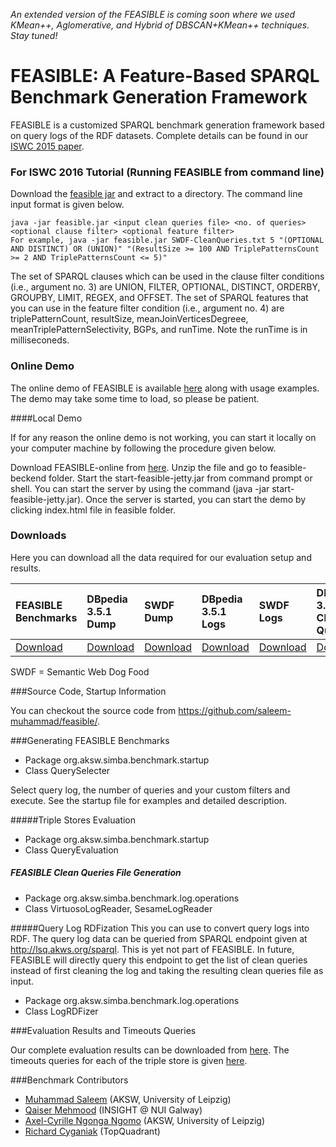 
*An extended version of the FEASIBLE is coming soon where we used KMean++, Aglomerative, and Hybrid of DBSCAN+KMean++ techniques. Stay tuned!*

# FEASIBLE: A Feature-Based SPARQL Benchmark Generation Framework

FEASIBLE is a customized SPARQL benchmark generation framework based on query logs of the RDF datasets. Complete details can be found in our [ISWC 2015 paper](http://svn.aksw.org/papers/2015/ISWC_FEASIBLE/public.pdf). 

### For ISWC 2016 Tutorial (Running FEASIBLE from command line)
Download the [feasible jar](https://drive.google.com/file/d/0Bw1get4GUTJra1VBVTI3QzVfck0/view?usp=sharing) and extract to a directory. The command line input format is given below. 
```
java -jar feasible.jar <input clean queries file> <no. of queries> <optional clause filter> <optional feature filter>
For example, java -jar feasible.jar SWDF-CleanQueries.txt 5 "(OPTIONAL AND DISTINCT) OR (UNION)" "(ResultSize >= 100 AND TriplePatternsCount >= 2 AND TriplePatternsCount <= 5)"

```
The set of SPARQL clauses which can be used in the clause filter conditions (i.e., argument no. 3) are UNION, FILTER, OPTIONAL, DISTINCT, ORDERBY, GROUPBY, LIMIT, REGEX, and OFFSET. The set of SPARQL features that you can use in the feature filter condition (i.e., argument no. 4) are triplePatternCount, resultSize, meanJoinVerticesDegreee, meanTriplePatternSelectivity, BGPs, and runTime. Note the runTime is in milliseconeds. 
### Online Demo

The online demo of FEASIBLE is available [here](http://feasible.aksw.org) along with usage examples. The demo may take some time to load, so please be patient.

####Local Demo

If for any reason the online demo is not working, you can start it locally on your computer machine by following the procedure given below.

Download FEASIBLE-online from [here](https://drive.google.com/file/d/0Bw1get4GUTJrbHA3Sl9fdThpN2s/view?usp=sharing). Unzip the file and go to feasible-beckend folder. Start the start-feasible-jetty.jar from command prompt or shell. You can start the server by using the command (java -jar start-feasible-jetty.jar). Once the server is started, you can start the demo by clicking index.html file in feasible folder.

### Downloads

Here you can download all the data required for our evaluation setup and results.

| FEASIBLE Benchmarks | DBpedia 3.5.1 Dump | SWDF Dump | DBpedia 3.5.1 Logs | SWDF Logs| DBpedia 3.5.1 Clean Queries | SWDF Clean Queries|
|:------------------------|:-----------------------|:--------------|:-----------------------|:-------------|:---------------------------------|:----------------------|
| [Download](https://drive.google.com/file/d/0B1tUDhWNTjO-U1N2UldvbXpRWDQ/view?usp=sharing) | [Download](http://downloads.dbpedia.org/3.5.1/en/) | [Download](https://drive.google.com/file/d/0B1tUDhWNTjO-cjBqUG1BZF9RTnM/view?usp=sharing) | [Download](http://goo.gl/KyVusI) | [Download](http://goo.gl/3q52Ka) | [Download](https://drive.google.com/file/d/0B1tUDhWNTjO-Wmx5UzNIdWg1ckE/view?usp=sharing) | [Download](https://drive.google.com/file/d/0B1tUDhWNTjO-enhhakNTdE1pY2s/view?usp=sharing) | 

SWDF = Semantic Web Dog Food

###Source Code, Startup Information

You can checkout the source code from https://github.com/saleem-muhammad/feasible/.

###Generating FEASIBLE Benchmarks
* Package org.aksw.simba.benchmark.startup
* Class QuerySelecter

Select query log, the number of queries and your custom filters and execute. See the startup file for examples and detailed description.

#####Triple Stores Evaluation
* Package org.aksw.simba.benchmark.startup
* Class QueryEvaluation

##### FEASIBLE Clean Queries File Generation
* Package org.aksw.simba.benchmark.log.operations
* Class VirtuosoLogReader, SesameLogReader

#####Query Log RDFization
This you can use to convert query logs into RDF. The query log data can be queried from SPARQL endpoint given at http://lsq.akws.org/sparql. This is yet not part of FEASIBLE. In future, FEASIBLE will directly query this endpoint to get the list of clean queries instead of first cleaning the log and taking the resulting clean queries file as input.

* Package org.aksw.simba.benchmark.log.operations
* Class LogRDFizer

###Evaluation Results and Timeouts Queries

Our complete evaluation results can be downloaded from [here](https://drive.google.com/file/d/0BzemFAUFXpqOMm5MNXFVQzU4TDA/view?usp=sharing). The timeouts queries for each of the triple store is given [here](https://drive.google.com/file/d/0BzemFAUFXpqOdHVoY1VZcDE0VE0/view?usp=sharing).

###Benchmark Contributors

* [Muhammad Saleem](https://sites.google.com/site/saleemsweb/) (AKSW, University of Leipzig)
* [Qaiser Mehmood](https://www.deri.ie/users/qaiser-mehmood/) (INSIGHT @ NUI Galway)
* [Axel-Cyrille Ngonga Ngomo](http://aksw.org/AxelNgonga.html) (AKSW, University of Leipzig)
* [Richard Cyganiak](http://richard.cyganiak.de/) (TopQuadrant)
